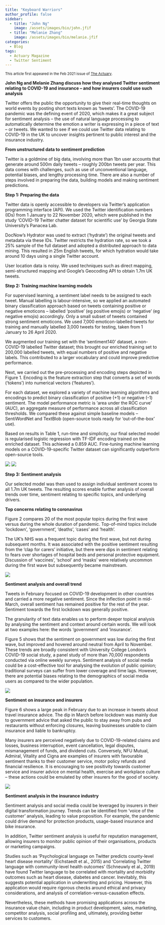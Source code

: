 ```yaml
---
title: "Keyboard Warriors"
author_profile: false 
sidebar:
  - title: "John Ng"
    image: /assets/images/bio/john.jfif
  - title: "Melanie Zhang"
    image: /assets/images/bio/melanie.jfif
categories:
  - Blog
tags:
  - Actuary Magazine
  - Twitter Sentiment
---
```

<small>This article first appeared in the Feb 2021 issue of <a href="https://www.theactuary.com/2021/02/04/insurance-and-social-media-keyboard-worriers"> The Actuary</a>.</small>

<b> John Ng and Melanie Zhang discuss how they analysed Twitter sentiment relating to COVID-19 and insurance – and how insurers could use such analysis </b>

Twitter offers the public the opportunity to give their real-time thoughts on world events by posting short texts known as ‘tweets’. The COVID-19 pandemic was the defining event of 2020, which makes it a great subject for sentiment analysis – the use of natural language processing to automatically determine the emotion a writer is expressing in a piece of text – or tweets. We wanted to see if we could use Twitter data relating to COVID-19 in the UK to uncover insights pertinent to public interest and the insurance industry.

<b> From unstructured data to sentiment prediction </b>

Twitter is a goldmine of big data, involving more than 1bn user accounts that generate around 500m daily tweets – roughly 200bn tweets per year. This data comes with challenges, such as use of unconventional language, potential biases, and lengthy processing time. There are also a number of steps involved in preparing the data, building models and making sentiment predictions.

<b> Step 1: Preparing the data </b>

Twitter data is openly accessible to developers via Twitter’s application programming interface (API). We used the Twitter identification numbers (IDs) from 1 January to 22 November 2020, which were published in the study ‘COVID-19 Twitter chatter dataset for scientific use’ by Georgia State University’s Panacea Lab.  

DocNow’s Hydrator was used to extract (‘hydrate’) the original tweets and metadata via these IDs. Twitter restricts the hydration rate, so we took a 25% sample of the full dataset and adopted a distributed approach to data mining. This resulted in 25m English tweets, for which hydration would take around 10 days using a single Twitter account.

User location data is noisy. We used techniques such as direct mapping, semi-structured mapping and Google’s Geocoding API to obtain 1.7m UK tweets.

<b> Step 2: Training machine learning models </b>

For supervised learning, a sentiment label needs to be assigned to each tweet. Manual labelling is labour-intensive, so we applied an automated binary classification approach based on tweets containing positive or negative emoticons – labelled ‘positive’ (eg positive emojis) or ‘negative’ (eg negative emojis) accordingly. Only a small subset of tweets contained strong sentiment emoticons. We used 7,000 emoticon-labelled tweets for training and manually labelled 3,000 tweets for testing, taken from 1 January to 26 April 2020.

We augmented our training set with the ‘sentiment140’ dataset, a non-COVID-19 labelled Twitter dataset; this brought our enriched training set to 200,000 labelled tweets, with equal numbers of positive and negative labels. This contributed to a larger vocabulary and could improve predictive performance.

Next, we carried out the pre-processing and encoding steps depicted in Figure 1. Encoding is the feature extraction step that converts a set of words (‘tokens’) into numerical vectors (‘features’).

For each dataset, we explored a variety of machine learning algorithms and encodings to predict binary classification of positive (+1) or negative (-1) sentiment. The model performance metric is ‘area under the ROC curve’ (AUC), an aggregate measure of performance across all classification thresholds. We compared these against simple baseline models – SentiWordNet and TextBlob (open-source tools ready for ‘out-of-the-box’ use).

Based on results in Table 1, run-time and simplicity, our final selected model is regularised logistic regression with TF-IDF encoding trained on the enriched dataset. This achieved a 0.859 AUC. Fine-tuning machine learning models on a COVID-19-specific Twitter dataset can significantly outperform open-source tools.

<img src="/assets/images/keyboard-warriors/figure1.png" style="width: auto; height: auto;max-width: 500px;max-height: 500px">
<img src="/assets/images/keyboard-warriors/table1.png" style="width: auto; height: auto;max-width: 500px;max-height: 500px">

<b> Step 3: Sentiment analysis </b>

Our selected model was then used to assign individual sentiment scores to all 1.7m UK tweets. The resulting scores enable further analysis of overall trends over time, sentiment relating to specific topics, and underlying drivers.

<b> Top concerns relating to coronavirus </b>

Figure 2 compares 20 of the most popular topics during the first wave versus during the whole duration of pandemic. Top-of-mind topics include ‘lockdown’, ‘government’, ‘deaths’, ‘cases’ and ‘health’.

The UK’s NHS was a frequent topic during the first wave, but not during subsequent months. It was associated with the positive sentiment resulting from the ‘clap for carers’ initiative, but there were dips in sentiment relating to fears over shortages of hospital beds and personal protective equipment. Discussion of ‘vaccines’, ‘school’ and ‘masks’ were relatively uncommon during the first wave but subsequently became mainstream.

<img src="/assets/images/keyboard-warriors/figure2.png" style="width: auto; height: auto;max-width: 500px;max-height: 500px">

<b> Sentiment analysis and overall trend </b>

Tweets in February focused on COVID-19 development in other countries and carried a more negative sentiment. Since the inflection point in mid-March, overall sentiment has remained positive for the rest of the year. Sentiment towards the first lockdown was generally positive.

The granularity of text data enables us to perform deeper topical analysis by analysing the sentiment and context around certain words. We will look at two examples here: the words ‘government’ and ‘insurance’.

Figure 5 shows that the sentiment on government was low during the first wave, but improved and hovered around neutral from April to November. These trends are broadly consistent with University College London’s COVID-19 social study, a panel study of more than 70,000 respondents conducted via online weekly surveys. Sentiment analysis of social media could be a cost-effective tool for analysing the evolution of public opinion; traditional surveys can suffer from lower coverage and time lags. However, there are potential biases relating to the demographics of social media users as compared to the wider population.

<img src="/assets/images/keyboard-warriors/figure34.png" style="width: auto; height: auto;max-width: 500px;max-height: 500px">

<b> Sentiment on insurance and insurers </b>

Figure 6 shows a large peak in February due to an increase in tweets about travel insurance advice. The dip in March before lockdown was mainly due to government advice that asked the public to stay away from pubs and restaurants without enforcing closures, leaving businesses unable to claim insurance and liable to bankruptcy.

Many insurers are perceived negatively due to COVID-19-related claims and losses, business interruption, event cancellation, legal disputes, mismanagement of funds, and dividend cuts. Conversely, NFU Mutual, Admiral, Vitality and Cigna are examples of insurers with favourable sentiment thanks to their customer service, motor policy refunds and financial resilience. It is encouraging to see positivity towards customer service and insurer advice on mental health, exercise and workplace culture – these actions could be emulated by other insurers for the good of society.

<img src="/assets/images/keyboard-warriors/figure56.png" style="width: auto; height: auto;max-width: 500px;max-height: 500px">

<b> Sentiment analysis in the insurance industry </b>

Sentiment analysis and social media could be leveraged by insurers in their digital transformation journey. Trends can be identified from ‘voice of the customer’ analysis, leading to value proposition. For example, the pandemic could drive demand for protection products, usage-based insurance and bike insurance. 

In addition, Twitter sentiment analysis is useful for reputation management, allowing insurers to monitor public opinion of their organisations, products or marketing campaigns.  

Studies such as ‘Psychological language on Twitter predicts county-level heart disease mortality’ (Eichstaedt et al., 2015) and ‘Correlating Twitter language with community-level health outcomes’ (Schneuwly et al., 2019) have found Twitter language to be correlated with mortality and morbidity outcomes such as heart disease, diabetes and cancer. Inevitably, this suggests potential application in underwriting and pricing. However, this application would require rigorous checks around ethical and privacy considerations, and analysis of correlation-versus-causation effects.

Nevertheless, these methods have promising applications across the insurance value chain, including in product development, sales, marketing, competitor analysis, social profiling and, ultimately, providing better services to customers.
